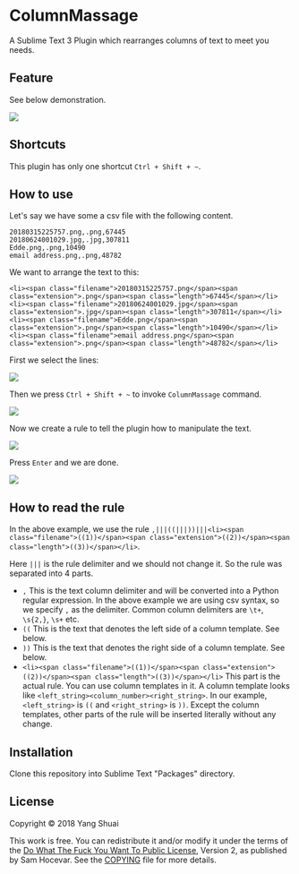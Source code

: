 ColumnMassage
=============

A Sublime Text 3 Plugin which rearranges columns of text to meet you needs.

## Feature

See below demonstration.

![](https://raw.githubusercontent.com/yangshuairocks/ColumnMassage/master/column_massage.gif)

## Shortcuts

This plugin has only one shortcut `Ctrl + Shift + ~`.

## How to use

Let's say we have some a csv file with the following content.

```
20180315225757.png,.png,67445
20180624001029.jpg,.jpg,307811
Edde.png,.png,10490
email address.png,.png,48782
```

We want to arrange the text to this:

```
<li><span class="filename">20180315225757.png</span><span class="extension">.png</span><span class="length">67445</span></li>
<li><span class="filename">20180624001029.jpg</span><span class="extension">.jpg</span><span class="length">307811</span></li>
<li><span class="filename">Edde.png</span><span class="extension">.png</span><span class="length">10490</span></li>
<li><span class="filename">email address.png</span><span class="extension">.png</span><span class="length">48782</span></li>
```

First we select the lines:

![](https://raw.githubusercontent.com/yangshuairocks/ColumnMassage/master/howto_step1_select_all.png)

Then we press `Ctrl + Shift + ~` to invoke `ColumnMassage` command.

![](https://raw.githubusercontent.com/yangshuairocks/ColumnMassage/master/howto_step2_call_column_massage.png)

Now we create a rule to tell the plugin how to manipulate the text.

![](https://raw.githubusercontent.com/yangshuairocks/ColumnMassage/master/howto_step3_create_rule.png)

Press `Enter` and we are done.

![](https://raw.githubusercontent.com/yangshuairocks/ColumnMassage/master/howto_step4_done.png)

## How to read the rule

In the above example, we use the rule `,|||((|||))|||<li><span class="filename">((1))</span><span class="extension">((2))</span><span class="length">((3))</span></li>`.

Here `|||` is the rule delimiter and we should not change it. So the rule was separated into 4 parts.

- `,`
  This is the text column delimiter and will be converted into a Python regular expression. In the above example we are using csv syntax, so we specify `,` as the delimiter. Common column delimiters are `\t+`, `\s{2,}`, `\s+` etc.
- `((`
  This is the text that denotes the left side of a column template. See below.
- `))`
  This is the text that denotes the right side of a column template. See below.
- `<li><span class="filename">((1))</span><span class="extension">((2))</span><span class="length">((3))</span></li>`
  This part is the actual rule. You can use column templates in it. A column template looks like `<left_string><column_number><right_string>`. In our example, `<left_string>` is `((` and `<right_string>` is `))`. Except the column templates, other parts of the rule will be inserted literally without any change. 

## Installation

Clone this repository into Sublime Text "Packages" directory.

## License

Copyright © 2018 Yang Shuai <yangshuai at gmail.com>

This work is free. You can redistribute it and/or modify it under the terms of the [Do What The Fuck You Want To Public License](http://www.wtfpl.net), Version 2, as published by Sam Hocevar. See the [COPYING](https://github.com/yangshuairocks/ColumnMassage/blob/master/COPYING) file for more details.